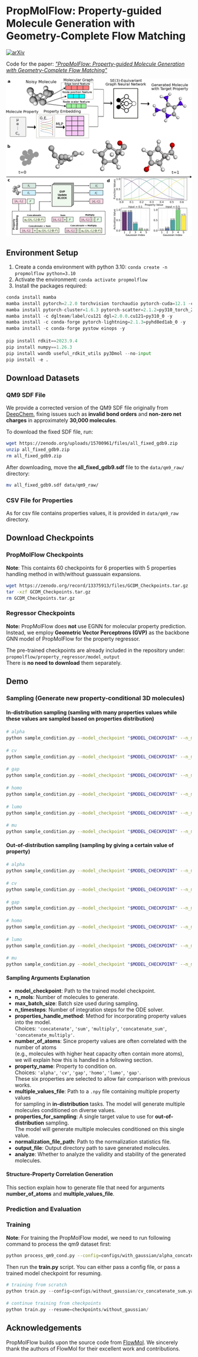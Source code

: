 # PropMolFlow: Property-guided Molecule Generation with Geometry-Complete Flow Matching
[![arXiv](https://img.shields.io/badge/arXiv-1234.56789-b31b1b.svg?style=flat)](https://arxiv.org/abs/2505.21469)

Code for the paper: [*"PropMolFlow: Property-guided Molecule Generation with Geometry-Complete Flow Matching"*](https://arxiv.org/abs/2505.21469)

![Image](figure/overview_page.jpg)

## Environment Setup
1. Create a conda environment with python 3.10: `conda create -n propmolflow python=3.10`
2. Activate the environment: `conda activate propmolflow`
3. Install the packages required: 
```python
conda install mamba
mamba install pytorch=2.2.0 torchvision torchaudio pytorch-cuda=12.1 -c pytorch -c nvidia -y
mamba install pytorch-cluster=1.6.3 pytorch-scatter=2.1.2=py310_torch_2.2.0_cu121 -c pyg -y
mamba install -c dglteam/label/cu121 dgl=2.0.0.cu121=py310_0 -y
mamba install -c conda-forge pytorch-lightning=2.1.3=pyhd8ed1ab_0 -y
mamba install -c conda-forge pystow einops -y

pip install rdkit==2023.9.4
pip install numpy==1.26.3
pip install wandb useful_rdkit_utils py3Dmol --no-input
pip install -e .
```

## Download Datasets 

### QM9 SDF File
We provide a corrected version of the QM9 SDF file originally from [DeepChem](https://github.com/deepchem/deepchem), fixing issues such as **invalid bond orders** and **non-zero net charges** in approximately **30,000 molecules**.

To download the fixed SDF file, run:
```bash
wget https://zenodo.org/uploads/15700961/files/all_fixed_gdb9.zip
unzip all_fixed_gdb9.zip
rm all_fixed_gdb9.zip
```
After downloading, move the **all_fixed_gdb9.sdf** file to the `data/qm9_raw/` directory:
```bash
mv all_fixed_gdb9.sdf data/qm9_raw/
```

### CSV File for Properties
As for csv file contains properties values, it is provided in `data/qm9_raw` directory. 

## Download Checkpoints

### PropMolFlow Checkpoints
**Note**: This containts 60 checkpoints for 6 properties with 5 properties handling method in with/without guassuain expansions.
```bash
wget https://zenodo.org/record/13375913/files/GCDM_Checkpoints.tar.gz
tar -xzf GCDM_Checkpoints.tar.gz
rm GCDM_Checkpoints.tar.gz
```

### Regressor Checkpoints
**Note:** PropMolFlow does **not** use EGNN for molecular property prediction.  
Instead, we employ **Geometric Vector Perceptrons (GVP)** as the backbone GNN model of PropMolFlow for the property regressor.

The pre-trained checkpoints are already included in the repository under:  
`propmolflow/property_regressor/model_output`  
There is **no need to download** them separately.

## Demo
### Sampling (Generate new property-conditional 3D molecules)

#### In-distribution sampling (samling with many properties values while these values are sampled based on properties distribution)
```bash
# alpha
python sample_condition.py --model_checkpoint "$MODEL_CHECKPOINT" --n_mols 10000 --max_batch_size 128 --n_timesteps 100 --properties_handle_method "concatenate_sum" --multilple_values_file "in_distribution_sampling/train_half_sampled_values_alpha.npy" --number_of_atoms "in_distribution_sampling/train_half_sampled_no_atoms_alpha.npy" --property_name "alpha" --normalization_file_path "data/qm9/train_data_property_normalization.pt" --output_file "sampling_result/alpha.sdf" --analyze

# cv
python sample_condition.py --model_checkpoint "$MODEL_CHECKPOINT" --n_mols 10000 --max_batch_size 128 --n_timesteps 100 --properties_handle_method "concatenate_sum" --multilple_values_file "in_distribution_sampling/train_half_sampled_values_cv.npy" --number_of_atoms "in_distribution_sampling/train_half_sampled_no_atoms_cv.npy" --property_name "cv" --normalization_file_path "data/qm9/train_data_property_normalization.pt" --output_file "sampling_result/cv.sdf" --analyze

# gap
python sample_condition.py --model_checkpoint "$MODEL_CHECKPOINT" --n_mols 10000 --max_batch_size 128 --n_timesteps 100 --properties_handle_method "concatenate_sum" --multilple_values_file "in_distribution_sampling/train_half_sampled_values_gap.npy" --number_of_atoms "in_distribution_sampling/train_half_sampled_no_atoms_gap.npy" --property_name "gap" --normalization_file_path "data/qm9/train_data_property_normalization.pt" --output_file "sampling_result/gap.sdf" --analyze

# homo
python sample_condition.py --model_checkpoint "$MODEL_CHECKPOINT" --n_mols 10000 --max_batch_size 128 --n_timesteps 100 --properties_handle_method "concatenate_sum" --multilple_values_file "in_distribution_sampling/train_half_sampled_values_homo.npy" --number_of_atoms "in_distribution_sampling/train_half_sampled_no_atoms_homo.npy" --property_name "homo" --normalization_file_path "data/qm9/train_data_property_normalization.pt" --output_file "sampling_result/homo.sdf" --analyze

# lumo
python sample_condition.py --model_checkpoint "$MODEL_CHECKPOINT" --n_mols 10000 --max_batch_size 128 --n_timesteps 100 --properties_handle_method "concatenate_sum" --multilple_values_file "in_distribution_sampling/train_half_sampled_values_lumo.npy" --number_of_atoms "in_distribution_sampling/train_half_sampled_no_atoms_lumo.npy" --property_name "lumo" --normalization_file_path "data/qm9/train_data_property_normalization.pt" --output_file "sampling_result/lumo.sdf" --analyze

# mu
python sample_condition.py --model_checkpoint "$MODEL_CHECKPOINT" --n_mols 10000 --max_batch_size 128 --n_timesteps 100 --properties_handle_method "concatenate_sum" --multilple_values_file "in_distribution_sampling/train_half_sampled_values_mu.npy" --number_of_atoms "in_distribution_sampling/train_half_sampled_no_atoms_mu.npy" --property_name "mu" --normalization_file_path "data/qm9/train_data_property_normalization.pt" --output_file "sampling_result/mu.sdf" --analyze
```

#### Out-of-distribution sampling (sampling by giving a certain value of property)
```bash
# alpha
python sample_condition.py --model_checkpoint "$MODEL_CHECKPOINT" --n_mols 1000 --max_batch_size 128 --n_timesteps 100 --properties_handle_method "concatenate_sum" --properties_for_sampling 93.3 --number_of_atoms "out_of_distribution_sampling/ood_n_atoms_alpha_up.npy" --property_name "alpha" --normalization_file_path "data/qm9/train_data_property_normalization.pt" --output_file "sampling_result/alpha.sdf" --analyze

# cv
python sample_condition.py --model_checkpoint "$MODEL_CHECKPOINT" --n_mols 1000 --max_batch_size 128 --n_timesteps 100 --properties_handle_method "concatenate_sum" --properties_for_sampling 41.2 --number_of_atoms "out_of_distribution_sampling/ood_n_atoms_cv_up.npy" --property_name "cv" --normalization_file_path "data/qm9/train_data_property_normalization.pt" --output_file "sampling_result/cv.sdf" --analyze

# gap
python sample_condition.py --model_checkpoint "$MODEL_CHECKPOINT" --n_mols 1000 --max_batch_size 128 --n_timesteps 100 --properties_handle_method "concatenate_sum" --properties_for_sampling 0.344 --number_of_atoms "out_of_distribution_sampling/ood_n_atoms_gap_up.npy" --property_name "gap" --normalization_file_path "data/qm9/train_data_property_normalization.pt" --output_file "sampling_result/gap.sdf" --analyze

# homo
python sample_condition.py --model_checkpoint "$MODEL_CHECKPOINT" --n_mols 1000 --max_batch_size 128 --n_timesteps 100 --properties_handle_method "concatenate_sum" --properties_for_sampling=-0.1757 --number_of_atoms "out_of_distribution_sampling/ood_n_atoms_homo_up.npy" --property_name "homo" --normalization_file_path "data/qm9/train_data_property_normalization.pt" --output_file "sampling_result/homo.sdf" --analyze

# lumo
python sample_condition.py --model_checkpoint "$MODEL_CHECKPOINT" --n_mols 1000 --max_batch_size 128 --n_timesteps 100 --properties_handle_method "concatenate_sum" --properties_for_sampling 0.091 --number_of_atoms "out_of_distribution_sampling/ood_n_atoms_lumo_up.npy" --property_name "lumo" --normalization_file_path "data/qm9/train_data_property_normalization.pt" --output_file "sampling_result/lumo.sdf" --analyze

# mu
python sample_condition.py --model_checkpoint "$MODEL_CHECKPOINT" --n_mols 1000 --max_batch_size 128 --n_timesteps 100 --properties_handle_method "concatenate_sum" --properties_for_sampling 6.74 --number_of_atoms "out_of_distribution_sampling/ood_n_atoms_mu_up.npy" --property_name "mu" --normalization_file_path "data/qm9/train_data_property_normalization.pt" --output_file "sampling_result/mu.sdf" --analyze
```

#### Sampling Arguments Explanation

- **model_checkpoint**: Path to the trained model checkpoint.
- **n_mols**: Number of molecules to generate.
- **max_batch_size**: Batch size used during sampling.
- **n_timesteps**: Number of integration steps for the ODE solver.
- **properties_handle_method**: Method for incorporating property values into the model.  
  Choices: `'concatenate'`, `'sum'`, `'multiply'`, `'concatenate_sum'`, `'concatenate_multiply'`.
- **number_of_atoms**: Since property values are often correlated with the number of atoms  
  (e.g., molecules with higher heat capacity often contain more atoms),  
  we will explain how this is handled in a following section.
- **property_name**: Property to condition on.  
  Choices: `'alpha'`, `'cv'`, `'gap'`, `'homo'`, `'lumo'`, `'gap'`.  
  These six properties are selected to allow fair comparison with previous works.
- **multiple_values_file**: Path to a `.npy` file containing multiple property values  
  for sampling in **in-distribution** tasks. The model will generate multiple molecules conditioned on diverse values.
- **properties_for_sampling**: A single target value to use for **out-of-distribution** sampling.  
  The model will generate multiple molecules conditioned on this single value.
- **normalization_file_path**: Path to the normalization statistics file.
- **output_file**: Output directory path to save generated molecules.
- **analyze**: Whether to analyze the validity and stability of the generated molecules.


#### Structure-Property Correlation Generation 
This section explain how to generate file that need for arguments **number_of_atoms** and **multiple_values_file**.   

### Prediction and Evaluation

### Training 
**Note**: For training the PropMolFlow model, we need to run following command to process the qm9 dataset first:
```bash
python process_qm9_cond.py --config=configs/with_gaussian/alpha_concatenate_multiply.yaml
```

Then run the **train.py** script. You can either pass a config file, or pass a trained model checkpoint for resuming.
```python
# training from scratch
python train.py --config=configs/without_gaussian/cv_concatenate_sum.yaml 

# continue training from checkpoints
python train.py --resume=checkpoints/without_gaussian/
```

## Acknowledgements
PropMolFlow builds upon the source code from [FlowMol](https://github.com/Dunni3/FlowMol). We sincerely thank the authors of FlowMol for their excellent work and contributions.